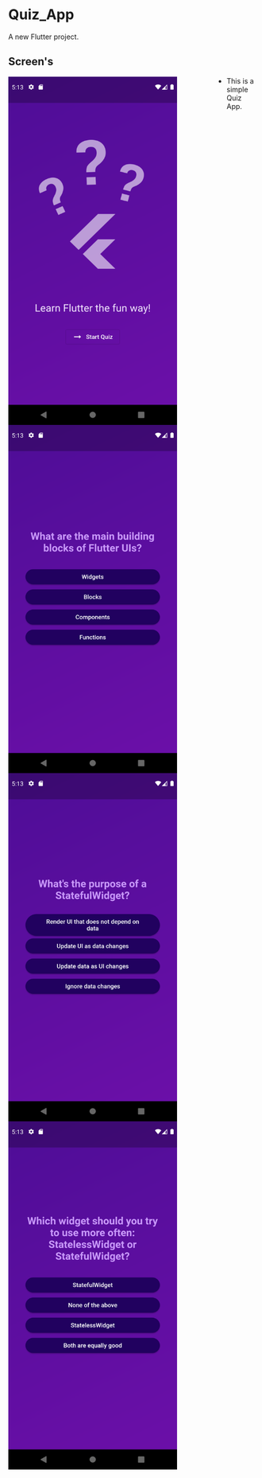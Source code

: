 # Quiz_App

A new Flutter project.

## Screen's
<p float="left">
<img src="assets/images/Screenshot_1685384788.png" width="340" height="700" style="float:left; padding-right:100px">
  <img src="assets/images/Screenshot_1685384792.png" width="340" height="700" style="float:left; padding-right:100px">
  <img src="assets/images/Screenshot_1685384795.png" width="340" height="700" style="float:left; padding-right:100px">
  <img src="assets/images/Screenshot_1685384798.png" width="340" height="700" style="float:left; padding-right:100px">
</p>

- This is a simple Quiz App.
